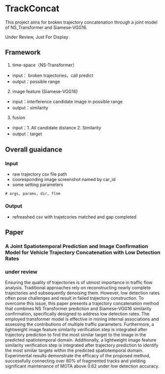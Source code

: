 # TrackConcat
This project aims for broken trajectory concatenation through a joint model of NS_Transformer and Siamese-VGG16.

Under Review, Just For Display

## Framework
1. time-space（NS-Transformer）
- input： broken trajectories，call predict
- output：possible range
2. image feature (Siamese-VGG16)
- input：interference candidate image in possible range
- output：similarity
3. fusion
- input：1. All candidate distance  2. Similarity
- output：target


## Overall guaidance
### Input
- raw trajectory csv file path
- cooresponding image screenshot named by car_id
- some setting parameters
```
# args, params, dir, flnm
```
### Output
- refreashed csv with trajetcories matched and gap completed

## Paper
### A Joint Spatiotemporal Prediction and Image Confirmation Model for Vehicle Trajectory Concatenation with Low Detection Rates
### under review
Ensuring the quality of trajectories is of utmost importance in traffic flow analysis. Traditional approaches rely on reconstructing nearly complete trajectories and subsequently denoising them. However, low detection rates often pose challenges and result in failed trajectory construction. To overcome this issue, this paper presents a trajectory concatenation method that combines NS Transformer prediction and Siamese-VGG16 similarity confirmation, specifically designed to address low detection rates. The employed transformer model is effective in mining internal associations and assessing the contributions of multiple traffic parameters. Furthermore, a lightweight image feature similarity verification step is integrated after trajectory prediction to find the most similar target to the image in the predicted spatiotemporal domain. Additionally, a lightweight image feature similarity verification step is integrated after trajectory prediction to identify the most similar targets within the predicted spatiotemporal domain. Experimental results demonstrate the efficacy of the proposed method, successfully connecting over 80\% of fragmented tracks and yielding significant maintenance of MOTA above 0.62 under low detection accuracy.
